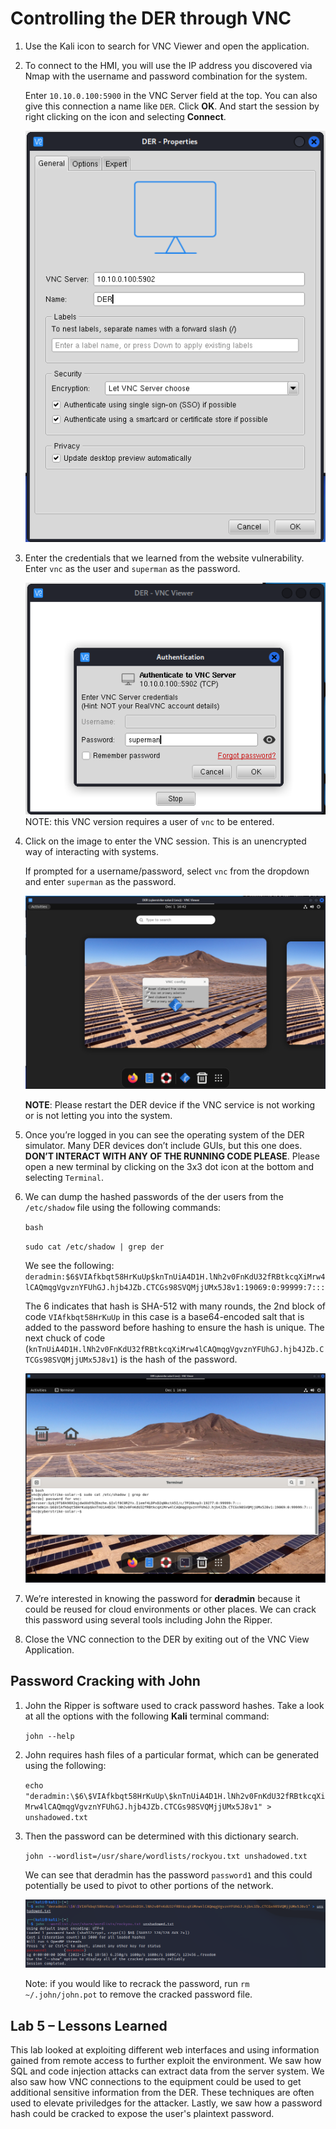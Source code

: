 # Controlling the DER through VNC
	
1. Use the Kali icon to search for VNC Viewer and open the application.
 
2. To connect to the HMI, you will use the IP address you discovered via Nmap with the username and password combination for the system. 

	Enter `10.10.0.100:5900` in the VNC Server field at the top. You can also give this connection a name like `DER`. Click **OK**. And start the session by right clicking on the icon and selecting **Connect**. 
	
	![SQL Injection via Browser](../img/vnc_setup.png)

3. Enter the credentials that we learned from the website vulnerability.  Enter `vnc` as the user and `superman` as the password. 

	![SQL Injection via Browser](../img/VNC_auth.PNG)
	NOTE: this VNC version requires a user of `vnc` to be entered. 

3. Click on the image to enter the VNC session. This is an unencrypted way of interacting with systems.  

	If prompted for a username/password, select `vnc` from the dropdown and enter `superman` as the password.

	![SQL Injection via Browser](../img/EnterVNC.PNG)

	**NOTE**: Please restart the DER device if the VNC service is not working or is not letting you into the system. 

4. Once you’re logged in you can see the operating system of the DER simulator.  Many DER devices don’t include GUIs, but this one does.  **DON’T INTERACT WITH ANY OF THE RUNNING CODE PLEASE**. Please open a new terminal by clicking on the 3x3 dot icon at the bottom and selecting `Terminal`.  

4. We can dump the hashed passwords of the der users from the `/etc/shadow` file using the following commands: 

	`bash`
	
	`sudo cat /etc/shadow | grep der`
	
	We see the following:
	`deradmin:$6$VIAfkbqt58HrKuUp$knTnUiA4D1H.lNh2v0FnKdU32fRBtkcqXiMrw4lCAQmqgVgvznYFUhGJ.hjb4JZb.CTCGs98SVQMjjUMx5J8v1:19069:0:99999:7:::`

	The $6$ indicates that hash is SHA-512 with many rounds, the 2nd block of code `VIAfkbqt58HrKuUp` in this case is a base64-encoded salt that is added to the password before hashing to ensure the hash is unique.  The next chuck of code (`knTnUiA4D1H.lNh2v0FnKdU32fRBtkcqXiMrw4lCAQmqgVgvznYFUhGJ.hjb4JZb.CTCGs98SVQMjjUMx5J8v1`) is the hash of the password. 

	![hash pass dump](../img/VNCPasswords.PNG)

5. We’re interested in knowing the password for **deradmin** because it could be reused for cloud environments or other places.  We can crack this password using several tools including John the Ripper. 

6. Close the VNC connection to the DER by exiting out of the VNC View Application. 

## Password Cracking with John 

1. John the Ripper is software used to crack password hashes. Take a look at all the options with the following **Kali** terminal command: 

	`john --help`
	
2. John requires hash files of a particular format, which can be generated using the following:

	`echo "deradmin:\$6\$VIAfkbqt58HrKuUp\$knTnUiA4D1H.lNh2v0FnKdU32fRBtkcqXiMrw4lCAQmqgVgvznYFUhGJ.hjb4JZb.CTCGs98SVQMjjUMx5J8v1" > unshadowed.txt`

3. Then the password can be determined with this dictionary search.

	`john --wordlist=/usr/share/wordlists/rockyou.txt unshadowed.txt`

	We can see that deradmin has the password `password1` and this could potentially be used to pivot to other portions of the network.  

	![](../img/cracked_pass.PNG)
	
	Note: if you would like to recrack the password, run `rm ~/.john/john.pot` to remove the cracked password file. 

## Lab 5 – Lessons Learned
This lab looked at exploiting different web interfaces and using information gained from remote access to further exploit the environment. We saw how SQL and code injection attacks can extract data from the server system.  We also saw how VNC connections to the equipment could be used to get additional sensitive information from the DER. These techniques are often used to elevate priviledges for the attacker.  Lastly, we saw how a password hash could be cracked to expose the user's plaintext password. 
